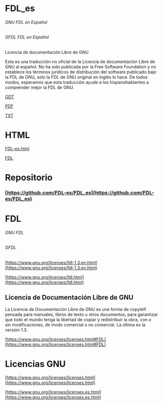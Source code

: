 # FDL_es
######  GNU FDL en Español
###### GFDL FDL en Español

Licencia de documentación Libre de GNU


Esta es una traducción no oficial de la Licencia de documentación Libre de GNU al español. No ha sido publicada por la Free Software Foundation y no establece los términos jurídicos de distribución del software publicado bajo la FDL de GNU, solo la FDL de GNU original en inglés lo hace. De todos modos, esperamos que esta traducción ayude a los hispanohablantes a comprender mejor la FDL de GNU. 

[ODT](https://github.com/FDL-es/FDL_es/raw/master/FDL-es.odt) 

[PDF](https://github.com/FDL-es/FDL_es/raw/master/FDL-es.pdf)

[TXT](https://github.com/FDL-es/FDL_es/raw/master/FDL-es.txt)

# HTML

[FDL-es.html](https://fdl-es.github.io/FDL_es/FDL-es.html)

[FDL](https://fdl-es.github.io/FDL_es/index.html)

# Repositorio 


###  [https://github.com/FDL-es/FDL_es](https://github.com/FDL-es/FDL_es)


# FDL
###### GNU FDL 
###### GFDL

[https://www.gnu.org/licenses/fdl-1.3.en.html](https://www.gnu.org/licenses/fdl-1.3.en.html)


[https://www.gnu.org/licenses/fdl.html](https://www.gnu.org/licenses/fdl.html)

## Licencia de Documentación Libre de GNU

La Licencia de Documentación Libre de GNU es una forma de copyleft pensada para manuales, libros de texto u otros documentos, para garantizar que todo el mundo tenga la libertad de copiar y redistribuir la obra, con o sin modificaciones, de modo comercial o no comercial. La última es la versión 1.3. 

[https://www.gnu.org/licenses/licenses.html#FDL](https://www.gnu.org/licenses/licenses.html#FDL)

# Licencias GNU

[https://www.gnu.org/licenses/licenses.html](https://www.gnu.org/licenses/licenses.html)

[https://www.gnu.org/licenses/licenses.es.html](https://www.gnu.org/licenses/licenses.es.html)
